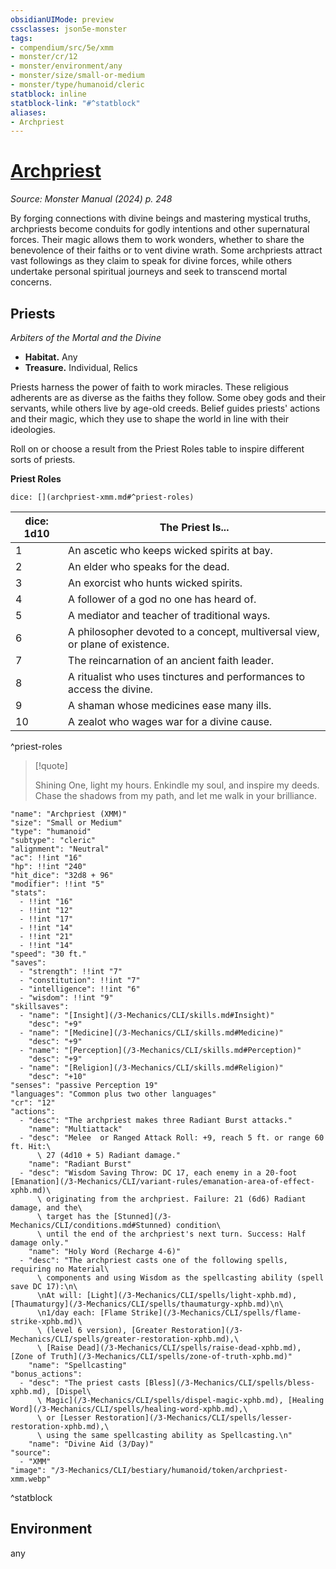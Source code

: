 ```yaml
---
obsidianUIMode: preview
cssclasses: json5e-monster
tags:
- compendium/src/5e/xmm
- monster/cr/12
- monster/environment/any
- monster/size/small-or-medium
- monster/type/humanoid/cleric
statblock: inline
statblock-link: "#^statblock"
aliases:
- Archpriest
---
```

# [Archpriest](3-Mechanics\CLI\bestiary\humanoid/archpriest-xmm.md)
*Source: Monster Manual (2024) p. 248*  

By forging connections with divine beings and mastering mystical truths, archpriests become conduits for godly intentions and other supernatural forces. Their magic allows them to work wonders, whether to share the benevolence of their faiths or to vent divine wrath. Some archpriests attract vast followings as they claim to speak for divine forces, while others undertake personal spiritual journeys and seek to transcend mortal concerns.

## Priests

*Arbiters of the Mortal and the Divine*

- **Habitat.** Any  
- **Treasure.** Individual, Relics  

Priests harness the power of faith to work miracles. These religious adherents are as diverse as the faiths they follow. Some obey gods and their servants, while others live by age-old creeds. Belief guides priests' actions and their magic, which they use to shape the world in line with their ideologies.

Roll on or choose a result from the Priest Roles table to inspire different sorts of priests.

**Priest Roles**

`dice: [](archpriest-xmm.md#^priest-roles)`

| dice: 1d10 | The Priest Is... |
|------------|------------------|
| 1 | An ascetic who keeps wicked spirits at bay. |
| 2 | An elder who speaks for the dead. |
| 3 | An exorcist who hunts wicked spirits. |
| 4 | A follower of a god no one has heard of. |
| 5 | A mediator and teacher of traditional ways. |
| 6 | A philosopher devoted to a concept, multiversal view, or plane of existence. |
| 7 | The reincarnation of an ancient faith leader. |
| 8 | A ritualist who uses tinctures and performances to access the divine. |
| 9 | A shaman whose medicines ease many ills. |
| 10 | A zealot who wages war for a divine cause. |
^priest-roles

> [!quote]  
> 
> Shining One, light my hours. Enkindle my soul, and inspire my deeds. Chase the shadows from my path, and let me walk in your brilliance.


```statblock
"name": "Archpriest (XMM)"
"size": "Small or Medium"
"type": "humanoid"
"subtype": "cleric"
"alignment": "Neutral"
"ac": !!int "16"
"hp": !!int "240"
"hit_dice": "32d8 + 96"
"modifier": !!int "5"
"stats":
  - !!int "16"
  - !!int "12"
  - !!int "17"
  - !!int "14"
  - !!int "21"
  - !!int "14"
"speed": "30 ft."
"saves":
  - "strength": !!int "7"
  - "constitution": !!int "7"
  - "intelligence": !!int "6"
  - "wisdom": !!int "9"
"skillsaves":
  - "name": "[Insight](/3-Mechanics/CLI/skills.md#Insight)"
    "desc": "+9"
  - "name": "[Medicine](/3-Mechanics/CLI/skills.md#Medicine)"
    "desc": "+9"
  - "name": "[Perception](/3-Mechanics/CLI/skills.md#Perception)"
    "desc": "+9"
  - "name": "[Religion](/3-Mechanics/CLI/skills.md#Religion)"
    "desc": "+10"
"senses": "passive Perception 19"
"languages": "Common plus two other languages"
"cr": "12"
"actions":
  - "desc": "The archpriest makes three Radiant Burst attacks."
    "name": "Multiattack"
  - "desc": "Melee  or Ranged Attack Roll: +9, reach 5 ft. or range 60 ft. Hit:\
      \ 27 (4d10 + 5) Radiant damage."
    "name": "Radiant Burst"
  - "desc": "Wisdom Saving Throw: DC 17, each enemy in a 20-foot [Emanation](/3-Mechanics/CLI/variant-rules/emanation-area-of-effect-xphb.md)\
      \ originating from the archpriest. Failure: 21 (6d6) Radiant damage, and the\
      \ target has the [Stunned](/3-Mechanics/CLI/conditions.md#Stunned) condition\
      \ until the end of the archpriest's next turn. Success: Half damage only."
    "name": "Holy Word (Recharge 4-6)"
  - "desc": "The archpriest casts one of the following spells, requiring no Material\
      \ components and using Wisdom as the spellcasting ability (spell save DC 17):\n\
      \nAt will: [Light](/3-Mechanics/CLI/spells/light-xphb.md), [Thaumaturgy](/3-Mechanics/CLI/spells/thaumaturgy-xphb.md)\n\
      \n1/day each: [Flame Strike](/3-Mechanics/CLI/spells/flame-strike-xphb.md)\
      \ (level 6 version), [Greater Restoration](/3-Mechanics/CLI/spells/greater-restoration-xphb.md),\
      \ [Raise Dead](/3-Mechanics/CLI/spells/raise-dead-xphb.md), [Zone of Truth](/3-Mechanics/CLI/spells/zone-of-truth-xphb.md)"
    "name": "Spellcasting"
"bonus_actions":
  - "desc": "The priest casts [Bless](/3-Mechanics/CLI/spells/bless-xphb.md), [Dispel\
      \ Magic](/3-Mechanics/CLI/spells/dispel-magic-xphb.md), [Healing Word](/3-Mechanics/CLI/spells/healing-word-xphb.md),\
      \ or [Lesser Restoration](/3-Mechanics/CLI/spells/lesser-restoration-xphb.md),\
      \ using the same spellcasting ability as Spellcasting.\n"
    "name": "Divine Aid (3/Day)"
"source":
  - "XMM"
"image": "/3-Mechanics/CLI/bestiary/humanoid/token/archpriest-xmm.webp"
```
^statblock

## Environment

any